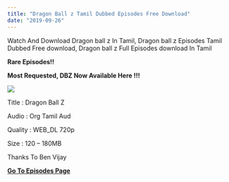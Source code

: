 ```yaml
---
title: "Dragon Ball z Tamil Dubbed Episodes Free Download"
date: "2019-09-26"
---
```


Watch And Download Dragon ball z In Tamil, Dragon ball z Episodes Tamil Dubbed Free download, Dragon ball z Full Episodes download In Tamil

**Rare Episodes!!**

**Most Requested, DBZ Now Available Here !!!**

[![](https://1.bp.blogspot.com/-ZFw1kjzM_ZE/XYrTHdNuF-I/AAAAAAAACK0/x3mYLvU8XwQB78nQA2hWKfUcN5SrzO8nACLcBGAsYHQ/s320/Poster{9560a35704a61d56b1c5bb169ad4626925aff5012047a8ffb6d720526964f1e1}2Bdragon{9560a35704a61d56b1c5bb169ad4626925aff5012047a8ffb6d720526964f1e1}2Bball.jpg)](https://1.bp.blogspot.com/-ZFw1kjzM_ZE/XYrTHdNuF-I/AAAAAAAACK0/x3mYLvU8XwQB78nQA2hWKfUcN5SrzO8nACLcBGAsYHQ/s1600/Poster{9560a35704a61d56b1c5bb169ad4626925aff5012047a8ffb6d720526964f1e1}2Bdragon{9560a35704a61d56b1c5bb169ad4626925aff5012047a8ffb6d720526964f1e1}2Bball.jpg)

Title : Dragon Ball Z

Audio : Org Tamil Aud

Quality : WEB\_DL 720p

Size : 120 – 180MB

Thanks To Ben Vijay

**[Go To Episodes Page](https://toonsouthindia.xyz/dragon-ball-z-tamil-dubbed-episodes-free-download/)**

